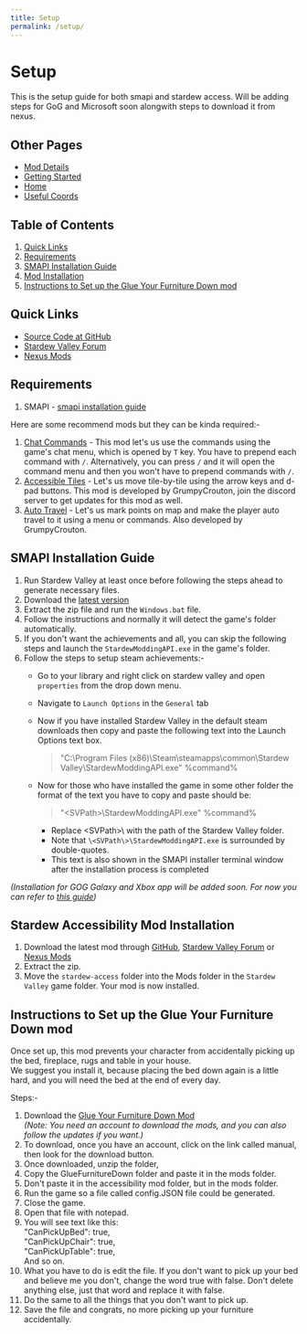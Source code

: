 ```yaml
---
title: Setup
permalink: /setup/
---
```


# Setup

This is the setup guide for both smapi and stardew access. Will be adding steps for GoG and Microsoft soon alongwith steps to download it from nexus.

## Other Pages

- [Mod Details](/mod-details)
- [Getting Started](/getting-started)
- [Home](/)
- [Useful Coords](/useful-coords)

## Table of Contents

1. [Quick Links](#quick-links)
1. [Requirements](#requirements)
1. [SMAPI Installation Guide](#smapi-installation-guide)
1. [Mod Installation](#mod-installation)
1. [Instructions to Set up the Glue Your Furniture Down mod](#instructions-to-set-up-the-glue-your-furniture-down-mod)

## Quick Links

- [Source Code at GitHub](https://github.com/stardew-access/stardew-access)
- [Stardew Valley Forum](https://forums.stardewvalley.net/resources/stardew-access.88/)
- [Nexus Mods](https://www.nexusmods.com/stardewvalley/mods/10319)

## Requirements

1. SMAPI - [smapi installation guide](#smapi-installation-guide)

Here are some recommend mods but they can be kinda required:-
1. [Chat Commands](https://www.nexusmods.com/stardewvalley/mods/2092) - This mod let's us use the commands using the game's chat menu, which is opened by `T` key. You have to prepend each command with `/`. Alternatively, you can press `/` and it will open the command menu and then you won't have to prepend commands with `/`.
1. [Accessible Tiles](https://grumpycrouton.com/other/AccessibleTiles.zip) - Let's us move tile-by-tile using the arrow keys and d-pad buttons. This mod is developed by GrumpyCrouton, join the discord server to get updates for this mod as well.
1. [Auto Travel](https://www.nexusmods.com/stardewvalley/mods/10693) - Let's us mark points on map and make the player auto travel to it using a menu or commands. Also developed by GrumpyCrouton.

## SMAPI Installation Guide

1. Run Stardew Valley at least once before following the steps ahead to generate necessary files.
1. Download the [latest version](https://smapi.io/)
1. Extract the zip file and run the ` Windows.bat ` file.
1. Follow the instructions and normally it will detect the game's folder automatically.
1. If you don't want the achievements and all, you can skip the following steps and launch the `StardewModdingAPI.exe` in the game's folder.
1. Follow the steps to setup steam achievements:-
    - Go to your library and right click on stardew valley and open `properties` from the drop down menu.
    - Navigate to `Launch Options` in the `General` tab
    - Now if you have installed Stardew Valley in the default steam downloads then copy and paste the following text into the Launch Options text box.

        >"C:\Program Files (x86)\Steam\steamapps\common\Stardew Valley\StardewModdingAPI.exe" %command%
    
    - Now for those who have installed the game in some other folder the format of the text you have to copy and paste should be:

        >"\<SVPath\>\StardewModdingAPI.exe" %command%
    
        - Replace \<SVPath\>\ with the path of the Stardew Valley folder.
        - Note that `\<SVPath\>\StardewModdingAPI.exe` is surrounded by double-quotes.
        - This text is also shown in the SMAPI installer terminal window after the installation process is completed
        
*(Installation for GOG Galaxy and Xbox app will be added soon. For now you can refer to [this guide](https://stardewvalleywiki.com/Modding:Installing_SMAPI_on_Windows))*

## Stardew Accessibility Mod Installation

1. Download the latest mod through [GitHub](https://github.com/stardew-access/stardew-access/releases/), [Stardew Valley Forum](https://forums.stardewvalley.net/resources/stardew-access.88/) or [Nexus Mods](https://www.nexusmods.com/stardewvalley/mods/10319)
1. Extract the zip.
1. Move the `stardew-access` folder into the Mods folder in the `Stardew Valley` game folder. Your mod is now installed.

## Instructions to Set up the Glue Your Furniture Down mod

Once set up, this mod prevents your character from accidentally picking up the bed, fireplace, rugs and table in your house.  
We suggest you install it, because placing the bed down again is a little hard, and you will need the bed at the end of every day.

Steps:-
1. Download the [Glue Your Furniture Down Mod](https://www.nexusmods.com/stardewvalley/mods/10374)  
*(Note: You need an account to download the mods, and you can also follow the updates if you want.)*
1. To download, once you have an account, click on the link called manual, then look for the download button.  
1. Once downloaded, unzip the folder,  
1. Copy the GlueFurnitureDown folder and paste it in the mods folder.  
1. Don't paste it in the accessibility mod folder, but in the mods folder.  
1. Run the game so a file called config.JSON file could be generated.  
1. Close the game.  
1. Open that file with notepad.  
1. You will see text like this:  
  "CanPickUpBed": true,  
  "CanPickUpChair": true,  
  "CanPickUpTable": true,  
  And so on. 
1. What you have to do is edit the file. If you don't want to pick up your bed and believe me you don't, change the word true with false. Don't delete anything else, just that word and replace it with false.  
1. Do the same to all the things that you don't want to pick up.  
1. Save the file and congrats, no more picking up your furniture accidentally.
